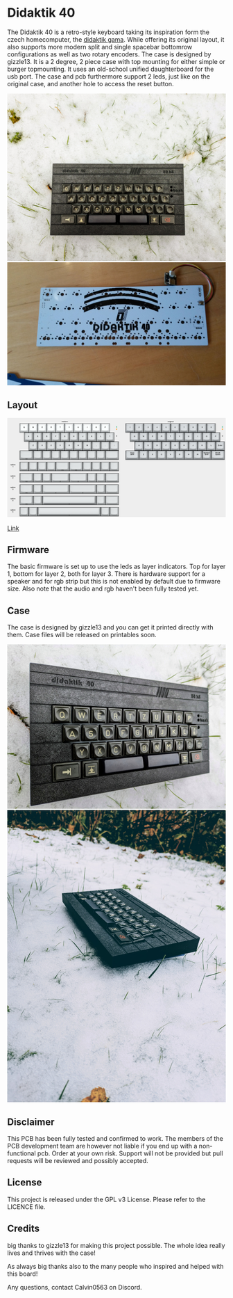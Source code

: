 # Didaktik 40

The Didaktik 40 is a retro-style keyboard taking its inspiration form the czech homecomputer, the [didaktik gama](https://en.wikipedia.org/wiki/Didaktik#Didaktik_Gama). While offering its original layout, it also supports more modern split and single spacebar bottomrow configurations as well as two rotary encoders.
The case is designed by gizzle13. It is a 2 degree, 2 piece case with top mounting for either simple or burger topmounting. It uses an old-school unified daughterboard for the usb port. The case and pcb furthermore support 2 leds, just like on the original case, and another hole to access the reset button.

![](https://github.com/calvin-mcd/Didaktik-40/blob/main/Images/case_top.jpg)
![](https://github.com/calvin-mcd/Didaktik-40/blob/main/Images/20230210_113844.jpg)

## Layout

![](https://github.com/calvin-mcd/Didaktik-40/blob/main/Images/KLE.png)

[Link](http://www.keyboard-layout-editor.com/#/gists/80f2dfd555ef09043852ad12f22f6b8f)

## Firmware

The basic firmware is set up to use the leds as layer indicators. Top for layer 1, bottom for layer 2, both for layer 3. There is hardware support for a speaker and for rgb strip but this is not enabled by default due to firmware size. Also note that the audio and rgb haven't been fully tested yet.

## Case

The case is designed by gizzle13 and you can get it printed directly with them. Case files will be released on printables soon.

![](https://github.com/calvin-mcd/Didaktik-40/blob/main/Images/case_top2.jpg)
![](https://github.com/calvin-mcd/Didaktik-40/blob/main/Images/case_side.jpg)

## Disclaimer

This PCB has been fully tested and confirmed to work. The members of the PCB development team are however not liable if you end up with a non-functional pcb. Order at your own risk. Support will not be provided but pull requests will be reviewed and possibly accepted.

## License

This project is released under the GPL v3 License. Please refer to the LICENCE file.

## Credits

big thanks to gizzle13 for making this project possible. The whole idea really lives and thrives with the case!

As always big thanks also to the many people who inspired and helped with this board!

Any questions, contact Calvin0563 on Discord. 

